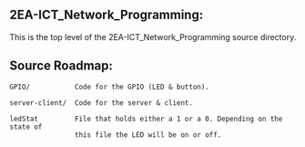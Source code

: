 2EA-ICT_Network_Programming:
---------------
This is the top level of the 2EA-ICT_Network_Programming source directory.

Source Roadmap:
---------------
```
GPIO/           Code for the GPIO (LED & button).

server-client/  Code for the server & client.

ledStat         File that holds either a 1 or a 0. Depending on the state of
                this file the LED will be on or off.
```
